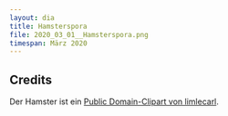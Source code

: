 ```yaml
---
layout: dia
title: Hamsterspora
file: 2020_03_01__Hamsterspora.png
timespan: März 2020
---
```


## Credits

Der Hamster ist ein [Public Domain-Clipart von limlecarl](https://web.archive.org/web/20180323105420/https://openclipart.org/detail/183600/hamster).

